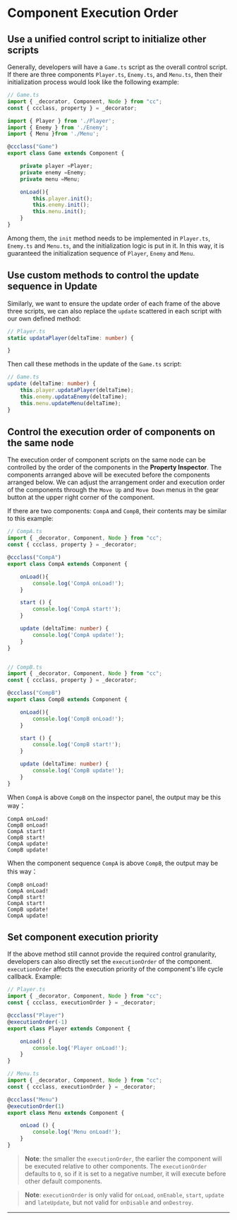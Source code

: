 # Component Execution Order

## Use a unified control script to initialize other scripts

Generally, developers will have a `Game.ts` script as the overall control script. If there are three components `Player.ts`, `Enemy.ts`, and `Menu.ts`, then their initialization process would look like the following example:

```ts
// Game.ts
import { _decorator, Component, Node } from "cc";
const { ccclass, property } = _decorator;

import { Player } from './Player';
import { Enemy } from './Enemy';
import { Menu }from './Menu';

@ccclass("Game")
export class Game extends Component {

    private player =Player; 
    private enemy =Enemy;
    private menu =Menu;

    onLoad(){
        this.player.init();
        this.enemy.init();
        this.menu.init();
    }
}
```

Among them, the `init` method needs to be implemented in `Player.ts`, `Enemy.ts` and `Menu.ts`, and the initialization logic is put in it. In this way, it is guaranteed the initialization sequence of `Player`, `Enemy` and `Menu`.

## Use custom methods to control the update sequence in Update

Similarly, we want to ensure the update order of each frame of the above three scripts, we can also replace the `update` scattered in each script with our own defined method:

```ts
// Player.ts
static updataPlayer(deltaTime: number) {

}
```

Then call these methods in the update of the `Game.ts` script:

```ts
// Game.ts
update (deltaTime: number) {
    this.player.updataPlayer(deltaTime);
    this.enemy.updataEnemy(deltaTime);
    this.menu.updateMenu(deltaTime);
}
```

## Control the execution order of components on the same node

The execution order of component scripts on the same node can be controlled by the order of the components in the **Property Inspector**. The components arranged above will be executed before the components arranged below. We can adjust the arrangement order and execution order of the components through the `Move Up` and `Move Down` menus in the gear button at the upper right corner of the component.

If there are two components: `CompA` and `CompB`, their contents may be similar to this example:

```ts
// CompA.ts
import { _decorator, Component, Node } from "cc";
const { ccclass, property } = _decorator;

@ccclass("CompA")
export class CompA extends Component {

    onLoad(){
        console.log('CompA onLoad!');
    }

    start () {
        console.log('CompA start!');
    }

    update (deltaTime: number) {
        console.log('CompA update!');
    }
}


// CompB.ts
import { _decorator, Component, Node } from "cc";
const { ccclass, property } = _decorator;

@ccclass("CompB")
export class CompB extends Component {

    onLoad(){
        console.log('CompB onLoad!');
    }

    start () {
        console.log('CompB start!');
    }

    update (deltaTime: number) {
        console.log('CompB update!');
    }
}
```

When `CompA` is above `CompB` on the inspector panel, the output may be this way：

```
CompA onLoad!
CompB onLoad!
CompA start!
CompB start!
CompA update!
CompB update!
```

When the component sequence `CompA` is above `CompB`, the output may be this way：

```
CompB onLoad!
CompA onLoad!
CompB start!
CompA start!
CompB update!
CompA update!
```

## Set component execution priority

If the above method still cannot provide the required control granularity, developers can also directly set the `executionOrder` of the component. `executionOrder` affects the execution priority of the component's life cycle callback. Example:

```ts
// Player.ts
import { _decorator, Component, Node } from "cc";
const { ccclass, executionOrder } = _decorator;

@ccclass("Player")
@executionOrder(-1)
export class Player extends Component {

    onLoad() {
        console.log('Player onLoad!');
    }
}
```

```ts
// Menu.ts
import { _decorator, Component, Node } from "cc";
const { ccclass, executionOrder } = _decorator;

@ccclass("Menu")
@executionOrder(1)
export class Menu extends Component {

    onLoad () {
        console.log('Menu onLoad!');
    }
}
```

> **Note**: the smaller the `executionOrder`, the earlier the component will be executed relative to other components. The `executionOrder` defaults to `0`, so if it is set to a negative number, it will execute before other default components. 

> **Note**: `executionOrder` is only valid for `onLoad`, `onEnable`, `start`, `update` and `lateUpdate`, but not valid for `onDisable` and `onDestroy`.

---
